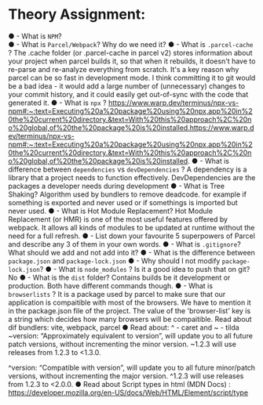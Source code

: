 # Theory Assignment:
● - What is `NPM`?  
● - What is `Parcel/Webpack`? Why do we need it?
● - What is `.parcel-cache` ? The .cache folder (or .parcel-cache in parcel v2) stores information about your project when parcel builds it, so that when it rebuilds, it doesn't have to re-parse and re-analyze everything from scratch. It's a key reason why parcel can be so fast in development mode. I think committing it to git would be a bad idea - it would add a large number of (unnecessary) changes to your commit history, and it could easily get out-of-sync with the code that generated it.
● - What is `npx` ? https://www.warp.dev/terminus/npx-vs-npm#:~:text=Executing%20a%20package%20using%20npx,app%20in%20the%20current%20directory.&text=With%20this%20approach%2C%20no%20global,of%20the%20package%20is%20installed.https://www.warp.dev/terminus/npx-vs-npm#:~:text=Executing%20a%20package%20using%20npx,app%20in%20the%20current%20directory.&text=With%20this%20approach%2C%20no%20global,of%20the%20package%20is%20installed.
● - What is difference between `dependencies` vs `devDependencies` ? A dependency is a library that a project needs to function effectively. DevDependencies are the packages a developer needs during development
● - What is Tree Shaking? Algorithm used by bundlers to remove deadcode. for example if something is exported and never used or if somethings is imported but never used.
● - What is Hot Module Replacement? Hot Module Replacement (or HMR) is one of the most useful features offered by webpack. It allows all kinds of modules to be updated at runtime without the need for a full refresh.
● - List down your favourite 5 superpowers of Parcel and describe any 3 of them in your
own words.
● - What is `.gitignore`? What should we add and not add into it?
● - What is the difference between `package.json` and `package-lock.json`
● - Why should I not modify `package-lock.json`?
● - What is `node_modules` ? Is it a good idea to push that on git? No
● - What is the `dist` folder? Contains builds be it development or production. Both have different commands though.
● - What is `browserlists` ? It is a package used by parcel to make sure that our application is compaitible with most of the browsers. We have to mention it in the package.json file of the project. The value of the 'browser-list' key is a string which decides how many browsers will be compaitible.
Read about dif bundlers: vite, webpack, parcel
● Read about: ^ - caret and ~ - tilda
~version: “Approximately equivalent to version”, will update you to all future patch versions, without incrementing the minor version. ~1.2.3 will use releases from 1.2.3 to <1.3.0.

^version: “Compatible with version”, will update you to all future minor/patch versions, without incrementing the major version. ^1.2.3 will use releases from 1.2.3 to <2.0.0.
● Read about Script types in html (MDN Docs) : https://developer.mozilla.org/en-US/docs/Web/HTML/Element/script/type
